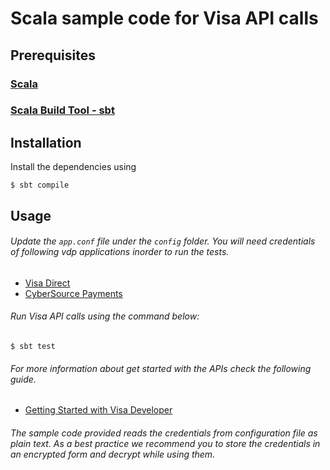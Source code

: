 # Scala sample code for Visa API calls

## Prerequisites

### [Scala](https://www.scala-lang.org/download/install.html)
### [Scala Build Tool - sbt](http://www.scala-sbt.org/0.13/docs/Setup.html)

## Installation

Install the dependencies using 
	
	$ sbt compile

## Usage

###### Update the `app.conf` file under the `config` folder. You will need credentials of following vdp applications inorder to run the tests.

* [Visa Direct](https://developer.visa.com/products/visa_direct/reference)
* [CyberSource Payments](https://developer.visa.com/products/cybersource/reference)

###### Run Visa API calls using the command below:

	$ sbt test

###### For more information about get started with the APIs check the following guide.

* [Getting Started with Visa Developer](https://developer.visa.com/vdpguide#get-started-overview)

###### The sample code provided reads the credentials from configuration file as plain text. As a best practice we recommend you to store the credentials in an encrypted form and decrypt while using them.
